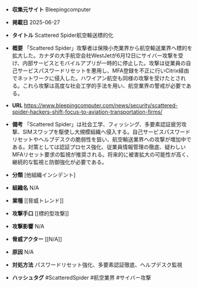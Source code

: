 - **収集元サイト**
Bleepingcomputer

- **掲載日**
2025-06-27

- **タイトル**
Scattered Spider航空輸送標的化

- **概要**
「Scattered Spider」攻撃者は保険小売業界から航空輸送業界へ標的を拡大した。カナダの大手航空会社WestJetが6月12日にサイバー攻撃を受け、内部サービスとモバイルアプリが一時的に停止した。攻撃は従業員の自己サービスパスワードリセットを悪用し、MFA登録を不正に行いCitrix経由でネットワークに侵入した。ハワイアン航空も同様の攻撃を受けたとされる。これら攻撃は高度な社会工学的手法を用い、航空業界の警戒が必要である。

- **URL**
https://www.bleepingcomputer.com/news/security/scattered-spider-hackers-shift-focus-to-aviation-transportation-firms/

- **備考**
「Scattered Spider」は社会工学、フィッシング、多要素認証疲労攻撃、SIMスワップを駆使し大規模組織へ侵入する。自己サービスパスワードリセットやヘルプデスクの脆弱性を狙い、航空輸送業界への攻撃が増加中である。対策としては認証プロセス強化、従業員情報管理の徹底、疑わしいMFAリセット要求の監視が推奨される。将来的に被害拡大の可能性が高く、継続的な監視と防御強化が必要である。

- **分類**
[他組織インシデント]

- **組織名**
N/A

- **業種**
[[脅威トレンド]]

- **攻撃手口**
[[標的型攻撃]]

- **攻撃影響**
N/A

- **脅威アクター**
[[N/A]]

- **原因**
N/A

- **対処方法**
パスワードリセット強化、多要素認証徹底、ヘルプデスク監視

- **ハッシュタグ**
#ScatteredSpider #航空業界 #サイバー攻撃
